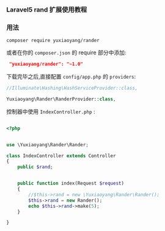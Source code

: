 

### Laravel5 rand 扩展使用教程

### 用法

```
composer require yuxiaoyang/rander
```

或者在你的 `composer.json` 的 require 部分中添加:
```json
 "yuxiaoyang/rander": "~1.0"
```

下载完毕之后,直接配置 `config/app.php` 的 `providers`:

```php
//Illuminate\Hashing\HashServiceProvider::class,

Yuxiaoyang\Rander\RanderProvider::class,
```
控制器中使用 `IndexController.php` :

```php

<?php


use \Yuxiaoyang\Rander\Rander;

class IndexController extends Controller
{
    public $rand;


    public function index(Request $request)
    {
        //$this->rand = new \Yuxiaoyang\Rander\Rander();
        $this->rand = new Rander();
        echo $this->rand->make(5);
    }

}
